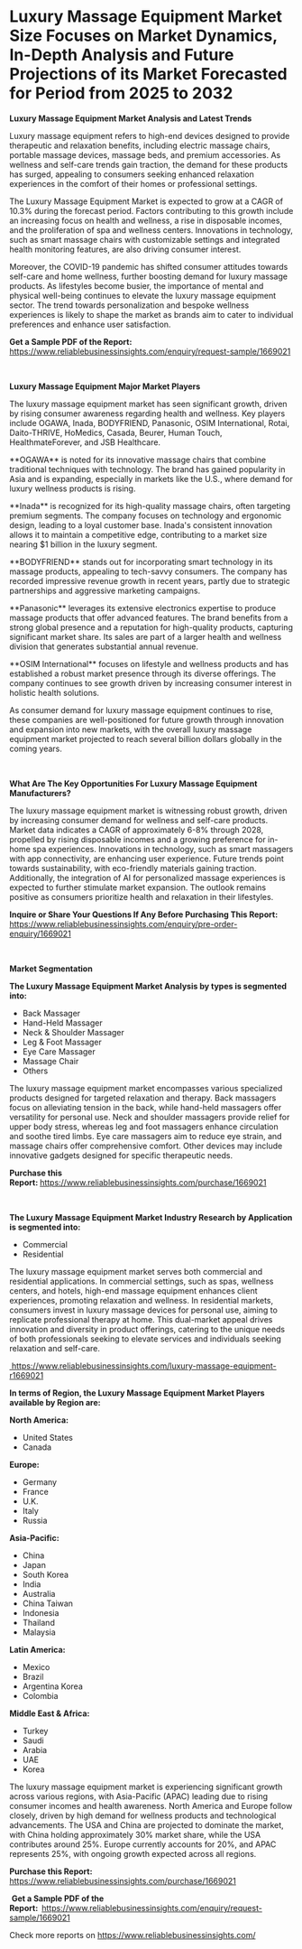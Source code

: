 <p><h1>Luxury Massage Equipment Market Size Focuses on Market Dynamics, In-Depth Analysis and Future Projections of its Market Forecasted for Period from 2025 to 2032</h1></p><p><strong>Luxury Massage Equipment Market Analysis and Latest Trends</strong></p>
<p><p>Luxury massage equipment refers to high-end devices designed to provide therapeutic and relaxation benefits, including electric massage chairs, portable massage devices, massage beds, and premium accessories. As wellness and self-care trends gain traction, the demand for these products has surged, appealing to consumers seeking enhanced relaxation experiences in the comfort of their homes or professional settings.</p><p>The Luxury Massage Equipment Market is expected to grow at a CAGR of 10.3% during the forecast period. Factors contributing to this growth include an increasing focus on health and wellness, a rise in disposable incomes, and the proliferation of spa and wellness centers. Innovations in technology, such as smart massage chairs with customizable settings and integrated health monitoring features, are also driving consumer interest.</p><p>Moreover, the COVID-19 pandemic has shifted consumer attitudes towards self-care and home wellness, further boosting demand for luxury massage products. As lifestyles become busier, the importance of mental and physical well-being continues to elevate the luxury massage equipment sector. The trend towards personalization and bespoke wellness experiences is likely to shape the market as brands aim to cater to individual preferences and enhance user satisfaction.</p></p>
<p><strong>Get a Sample PDF of the Report:&nbsp;</strong> <a href="https://www.reliablebusinessinsights.com/enquiry/request-sample/1669021?utm_campaign=2354&utm_medium=2&utm_source=Github&utm_content=ia&utm_term=10022025&utm_id=luxury-massage-equipment">https://www.reliablebusinessinsights.com/enquiry/request-sample/1669021</a></p>
<p>&nbsp;</p>
<p><strong>Luxury Massage Equipment Major Market Players</strong></p>
<p><p>The luxury massage equipment market has seen significant growth, driven by rising consumer awareness regarding health and wellness. Key players include OGAWA, Inada, BODYFRIEND, Panasonic, OSIM International, Rotai, Daito-THRIVE, HoMedics, Casada, Beurer, Human Touch, HealthmateForever, and JSB Healthcare.</p><p>**OGAWA** is noted for its innovative massage chairs that combine traditional techniques with technology. The brand has gained popularity in Asia and is expanding, especially in markets like the U.S., where demand for luxury wellness products is rising. </p><p>**Inada** is recognized for its high-quality massage chairs, often targeting premium segments. The company focuses on technology and ergonomic design, leading to a loyal customer base. Inada's consistent innovation allows it to maintain a competitive edge, contributing to a market size nearing $1 billion in the luxury segment.</p><p>**BODYFRIEND** stands out for incorporating smart technology in its massage products, appealing to tech-savvy consumers. The company has recorded impressive revenue growth in recent years, partly due to strategic partnerships and aggressive marketing campaigns.</p><p>**Panasonic** leverages its extensive electronics expertise to produce massage products that offer advanced features. The brand benefits from a strong global presence and a reputation for high-quality products, capturing significant market share. Its sales are part of a larger health and wellness division that generates substantial annual revenue.</p><p>**OSIM International** focuses on lifestyle and wellness products and has established a robust market presence through its diverse offerings. The company continues to see growth driven by increasing consumer interest in holistic health solutions.</p><p>As consumer demand for luxury massage equipment continues to rise, these companies are well-positioned for future growth through innovation and expansion into new markets, with the overall luxury massage equipment market projected to reach several billion dollars globally in the coming years.</p></p>
<p>&nbsp;</p>
<p><strong>What Are The Key Opportunities For Luxury Massage Equipment Manufacturers?</strong></p>
<p><p>The luxury massage equipment market is witnessing robust growth, driven by increasing consumer demand for wellness and self-care products. Market data indicates a CAGR of approximately 6-8% through 2028, propelled by rising disposable incomes and a growing preference for in-home spa experiences. Innovations in technology, such as smart massagers with app connectivity, are enhancing user experience. Future trends point towards sustainability, with eco-friendly materials gaining traction. Additionally, the integration of AI for personalized massage experiences is expected to further stimulate market expansion. The outlook remains positive as consumers prioritize health and relaxation in their lifestyles.</p></p>
<p><strong>Inquire or Share Your Questions If Any Before Purchasing This Report:</strong> <a href="https://www.reliablebusinessinsights.com/enquiry/pre-order-enquiry/1669021?utm_campaign=2354&utm_medium=2&utm_source=Github&utm_content=ia&utm_term=10022025&utm_id=luxury-massage-equipment">https://www.reliablebusinessinsights.com/enquiry/pre-order-enquiry/1669021</a></p>
<p>&nbsp;</p>
<p><strong>Market Segmentation</strong></p>
<p><strong>The Luxury Massage Equipment Market Analysis by types is segmented into:</strong></p>
<p><ul><li>Back Massager</li><li>Hand-Held Massager</li><li>Neck & Shoulder Massager</li><li>Leg & Foot Massager</li><li>Eye Care Massager</li><li>Massage Chair</li><li>Others</li></ul></p>
<p><p>The luxury massage equipment market encompasses various specialized products designed for targeted relaxation and therapy. Back massagers focus on alleviating tension in the back, while hand-held massagers offer versatility for personal use. Neck and shoulder massagers provide relief for upper body stress, whereas leg and foot massagers enhance circulation and soothe tired limbs. Eye care massagers aim to reduce eye strain, and massage chairs offer comprehensive comfort. Other devices may include innovative gadgets designed for specific therapeutic needs.</p></p>
<p><strong>Purchase this Report:&nbsp;</strong><a href="https://www.reliablebusinessinsights.com/purchase/1669021?utm_campaign=2354&utm_medium=2&utm_source=Github&utm_content=ia&utm_term=10022025&utm_id=luxury-massage-equipment">https://www.reliablebusinessinsights.com/purchase/1669021</a></p>
<p>&nbsp;</p>
<p><strong>The Luxury Massage Equipment Market Industry Research by Application is segmented into:</strong></p>
<p><ul><li>Commercial</li><li>Residential</li></ul></p>
<p><p>The luxury massage equipment market serves both commercial and residential applications. In commercial settings, such as spas, wellness centers, and hotels, high-end massage equipment enhances client experiences, promoting relaxation and wellness. In residential markets, consumers invest in luxury massage devices for personal use, aiming to replicate professional therapy at home. This dual-market appeal drives innovation and diversity in product offerings, catering to the unique needs of both professionals seeking to elevate services and individuals seeking relaxation and self-care.</p></p>
<p><a href="https://www.reliablebusinessinsights.com/luxury-massage-equipment-r1669021?utm_campaign=2354&utm_medium=2&utm_source=Github&utm_content=ia&utm_term=10022025&utm_id=luxury-massage-equipment">&nbsp;https://www.reliablebusinessinsights.com/luxury-massage-equipment-r1669021</a></p>
<p><strong>In terms of Region, the Luxury Massage Equipment Market Players available by Region are:</strong></p>
<p>
    <p> <strong> North America: </strong>
        <ul>
            <li>United States</li>
            <li>Canada</li>
        </ul>
        </p> 
    <p> <strong> Europe: </strong>
        <ul>
            <li>Germany</li>
            <li>France</li>
            <li>U.K.</li>
            <li>Italy</li>
            <li>Russia</li>
        </ul>
        </p> 
    <p> <strong> Asia-Pacific: </strong>
        <ul>
            <li>China</li>
            <li>Japan</li>
            <li>South Korea</li>
            <li>India</li>
            <li>Australia</li>
            <li>China Taiwan</li>
            <li>Indonesia</li>
            <li>Thailand</li>
            <li>Malaysia</li>
        </ul>
        </p> 
    <p> <strong> Latin America: </strong>
        <ul>
            <li>Mexico</li>
            <li>Brazil</li>
            <li>Argentina Korea</li>
            <li>Colombia</li>
        </ul>
        </p> 
    <p> <strong> Middle East & Africa: </strong>
        <ul>
            <li>Turkey</li>
            <li>Saudi</li>
            <li>Arabia</li>
            <li>UAE</li>
            <li>Korea</li>
        </ul>
    </p>
    </p>
<p><p>The luxury massage equipment market is experiencing significant growth across various regions, with Asia-Pacific (APAC) leading due to rising consumer incomes and health awareness. North America and Europe follow closely, driven by high demand for wellness products and technological advancements. The USA and China are projected to dominate the market, with China holding approximately 30% market share, while the USA contributes around 25%. Europe currently accounts for 20%, and APAC represents 25%, with ongoing growth expected across all regions.</p></p>
<p><strong>Purchase this Report: </strong><a href="https://www.reliablebusinessinsights.com/purchase/1669021?utm_campaign=2354&utm_medium=2&utm_source=Github&utm_content=ia&utm_term=10022025&utm_id=luxury-massage-equipment">https://www.reliablebusinessinsights.com/purchase/1669021</a></p>
<p>&nbsp;<strong>Get a Sample PDF of the Report:&nbsp;&nbsp;</strong><a href="https://www.reliablebusinessinsights.com/enquiry/request-sample/1669021?utm_campaign=2354&utm_medium=2&utm_source=Github&utm_content=ia&utm_term=10022025&utm_id=luxury-massage-equipment">https://www.reliablebusinessinsights.com/enquiry/request-sample/1669021</a></p>
<p><strong></strong></p>
<p>Check more reports on <a href="https://www.reliablebusinessinsights.com/?utm_campaign=2354&utm_medium=2&utm_source=Github&utm_content=ia&utm_term=10022025&utm_id=luxury-massage-equipment">https://www.reliablebusinessinsights.com/</a></p>